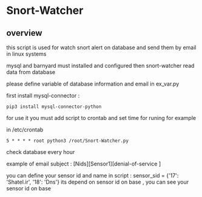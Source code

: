 # Snort-Watcher
## overview 
this script is used for watch snort alert on database and send them by email in linux systems

mysql and barnyard must installed and configured then snort-watcher read data from database

please define variable of database information and email in ex_var.py 

first install mysql-connector :
```
pip3 install mysql-connector-python
```
for use it you must add script to crontab and set time for runing for example

in /etc/crontab
```
5 * * * * root python3 /root/Snort-Watcher.py
```
check database every hour

example of email subject :
[Nids][Sensor1][denial-of-service ]

you can define your sensor id and name in script :
sensor_sid = {'17': 'Shatel.ir', '18': 'Dns'}
its depend on sensor id on base , you can see your sensor id on base 
